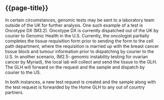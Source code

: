 ## {{page-title}}

In certain circumstances, genomic tests may be sent to a laboratory team outside of the UK for further analysis. One such example of a test is Oncotype DX (M3.2). Oncotype DX is currently dispatched out of the UK by courier to Genomic Health in the U.S. Currently, the oncologist partially completes the tissue requisition form prior to sending the form to the cell path department, where the requisition is married up with the breast cancer tissue block and tumour information prior to dispatching by courier to the U.S. In another scenario, (M2.5- genomic instability testing for ovarian cancer by Myriad), the local lab will collect and send the tissue to the GLH. The GLH will forward on the request and the sample and dispatch by courier to the US.
 
In both instances, a new test request is created and the sample along with the test request is forwarded by the Home GLH to any out of country partners. 
